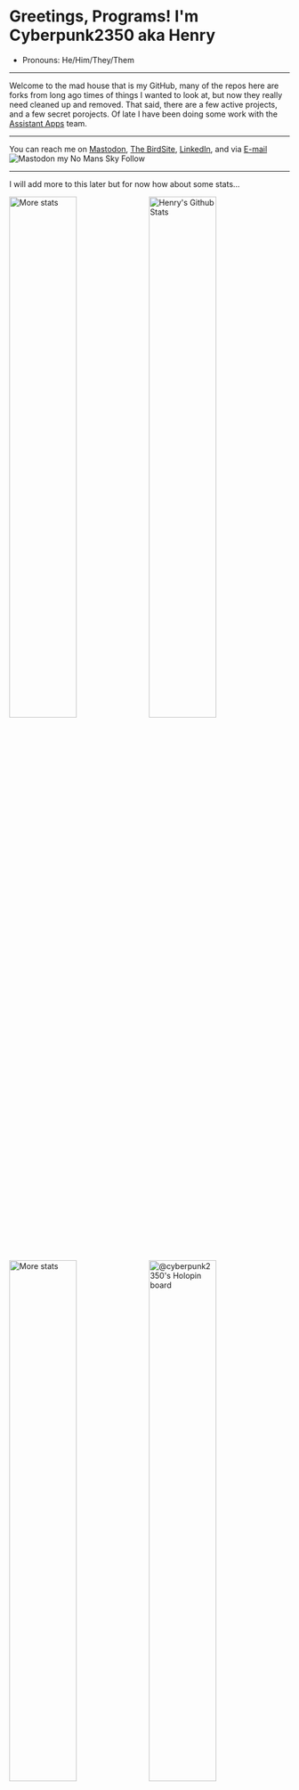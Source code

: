 # Greetings, Programs! I'm Cyberpunk2350 aka Henry
- Pronouns: He/Him/They/Them
---
Welcome to the mad house that is my GitHub, many of the repos here are forks from long ago times of things I wanted to look at, but now they really need cleaned up and removed.  That said, there are a few active projects, and a few secret porojects.
Of late I have been doing some work with the [Assistant Apps][assistantappswebsite] team. 

---
You can reach me on <a rel="me" href="https://nomanssky.social/@Cyberpunk2350">Mastodon</a>, [The BirdSite][CPtwitter], [LinkedIn][linkedin], and via [E-mail][email]
</br>
![Mastodon my No Mans Sky Follow](https://img.shields.io/mastodon/follow/109319785027829931?domain=https%3A%2F%2Fnomanssky.social&?style=plastic)
<!-- #### ![Follow my No Mans Sky Twitter](https://img.shields.io/twitter/follow/cyberpunk2350?style=plastic)[CPTwitter] -->

---
I will add more to this later but for now how about some stats...

<div align="left">
  <a href="https://github-profile-summary-cards.vercel.app/"><img alt="More stats" width="49%" src="https://github-profile-summary-cards.vercel.app/api/cards/stats?username=cyberpunk2350&theme=github_dark" /></a>
  <a href="https://git.io/streak-stats"><img alt="Henry's Github Stats" width="49%" src="https://github-readme-streak-stats.herokuapp.com?user=cyberpunk2350&theme=dark&hide_border=true&border_radius=0&date_format=M%20j%5B%2C%20Y%5D&mode=weekly" /></a>
  <a href="https://github-profile-summary-cards.vercel.app/"><img alt="More stats" width="49%" src="https://github-profile-summary-cards.vercel.app/api/cards/profile-details?username=cyberpunk2350&theme=github_dark" /></a>
  <a href="https://holopin.io/@cyberpunk2350"><img alt="@cyberpunk2350's Holopin board" width="49%" src="https://www.holopin.me/cyberpunk2350" /></a>
</div>


![Profile views](https://komarev.com/ghpvc/?username=cyberpunk2350&color=green&?style=plastic)
<!--
**cyberpunk2350/cyberpunk2350** is a ✨ _special_ ✨ repository because its `README.md` (this file) appears on your GitHub profile.

Here are some ideas to get you started:

- 🔭 I’m currently working on ...
- 🌱 I’m currently learning ...
- 👯 I’m looking to collaborate on ...
- 🤔 I’m looking for help with ...
- 💬 Ask me about ...
- 📫 How to reach me: ...
- 😄 Pronouns: ...
- ⚡ Fun fact: ...

  [![Follow my No Mans Sky Twitter](https://img.shields.io/twitter/follow/cyberpunk2350?color=%231d9bf0&style=for-the-badge)][CPTwitter]
-->



[website]: https://cyberpunk2350.com?ref=cyberpunk2350Github
[assistantappswebsite]: https://assistantapps.com?ref=cyberpunk2350Github
[assistantnms]: https://nmsassistant.com?ref=cyberpunk2350Github
[CPtwitter]: https://twitter.com/cyberpunk250?ref=cyberpunk2350Github
[CPNMSMast]: https://nomanssky.social/@cyberpunk2350?ref=cyberpunk2350Github
[email]: mailto:github@henryrice.com
[linkedin]: https://www.linkedin.com/in/he2/?ref=cyberpunk2350Github
